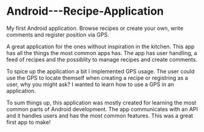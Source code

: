 # Android---Recipe-Application
My first Android application. Browse recipes or create your own, write comments and register position via GPS.

A great application for the ones without inspiration in the kitchen. This app has all the things the most common apps has.
The app has user handling, a feed of recipes and the possiblity to manage recipes and create comments.

To spice up the application a bit I implemented GPS usage. The user could use the GPS to locate themself when creating a recipe or registring as a user, why you might ask? 
I wanted to learn how to use a GPS in an application.

To sum things up, this application was mostly created for learning the most common parts of Android development. The app communicates with an API and it handles users and has the most common features. This was a great first app to make!
